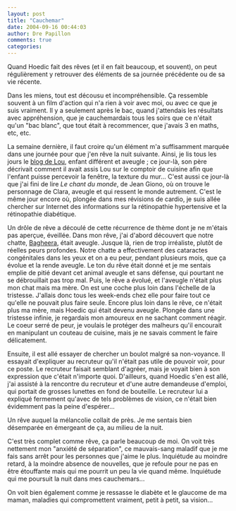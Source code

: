 ```yaml
---
layout: post
title: "Cauchemar"
date: 2004-09-16 00:44:03
author: Dre Papillon
comments: true
categories: 
---
```



Quand Hoedic fait des rêves (et il en fait beaucoup, et souvent), on peut régulièrement y retrouver des éléments de sa journée précédente ou de sa vie récente.

Dans les miens, tout est décousu et incompréhensible.  Ça ressemble souvent à un film d'action qui n'a rien à voir avec moi, ou avec ce que je suis vraiment.  Il y a seulement après le bac, quand j'attendais les résultats avec appréhension, que je cauchemardais tous les soirs que ce n'était qu'un "bac blanc", que tout était à recommencer, que j'avais 3 en maths, etc, etc.

La semaine dernière, il faut croire qu'un élément m'a suffisamment marquée dans une journée pour que j'en rêve la nuit suivante.  Ainsi, je lis tous les jours le [blog de Lou](http://a-lou.skynetblogs.be/), enfant différent et aveugle ; ce jour-là, son père décrivait comment il avait assis Lou sur le comptoir de cuisine afin que l'enfant puisse percevoir la fenêtre, la texture du mur...  C'est aussi ce jour-là que j'ai fini de lire *Le chant du monde*, de Jean Giono, où on trouve le personnage de Clara, aveugle et qui ressent le monde autrement.  C'est le même jour encore où, plongée dans mes révisions de cardio, je suis allée chercher sur Internet des informations sur la rétinopathie hypertensive et la rétinopathie diabétique.

Un drôle de rêve a découlé de cette récurrence de thème dont je ne m'étais pas aperçue, éveillée.  Dans mon rêve, j'ai d'abord découvert que notre chatte, [Bagheera](http://mon-ile.net/carnet/blog323.html), était aveugle.  Jusque là, rien de trop irréaliste, plutôt de réelles peurs profondes.  Notre chatte a effectivement des cataractes congénitales dans les yeux et on a eu peur, pendant plusieurs mois, que ça évolue et la rende aveugle.   Le ton du rêve était donné et je me sentais emplie de pitié devant cet animal aveugle et sans défense, qui pourtant ne se débrouillait pas trop mal.  Puis, le rêve a évolué, et l'aveugle n'était plus mon chat mais ma mère.  On est une coche plus loin dans l'échelle de la tristesse.  J'allais donc tous les week-ends chez elle pour faire tout ce qu'elle ne pouvait plus faire seule.  Encore plus loin dans le rêve, ce n'était plus ma mère, mais Hoedic qui était devenu aveugle.  Plongée dans une tristesse infinie, je regardais mon amoureux en ne sachant comment réagir.  Le coeur serré de peur, je voulais le protéger des malheurs qu'il encourait en manipulant un couteau de cuisine, mais je ne savais comment le faire délicatement.

Ensuite, il est allé essayer de chercher un boulot malgré sa non-voyance.  Il essayait d'expliquer au recruteur qu'il n'était pas utile de pouvoir voir, pour ce poste.  Le recruteur faisait semblant d'agréer, mais je voyait bien à son expression que c'était n'importe quoi.  D'ailleurs, quand Hoedic s'en est allé, j'ai assisté à la rencontre du recruteur et d'une autre demandeuse d'emploi, qui portait de grosses lunettes en fond de bouteille.  Le recruteur lui a expliqué fermement qu'avec de tels problèmes de vision, ce n'était bien évidemment pas la peine d'espérer...

Un rêve auquel la mélancolie collait de près.  Je me sentais bien désemparée en émergeant de ça, au milieu de la nuit.

C'est très complet comme rêve, ça parle beaucoup de moi.  On voit très nettement mon "anxiété de séparation", ce mauvais-sang maladif que je me fais sans arrêt pour les personnes que j'aime le plus.  Inquiétude au moindre retard, à la moindre absence de nouvelles, que je refoule pour ne pas en être étouffante mais qui me pourrit un peu la vie quand même.  Inquiétude qui me poursuit la nuit dans mes cauchemars...

On voit bien également comme je ressasse le diabète et le glaucome de ma maman, maladies qui compromettent vraiment, petit à petit, sa vision...